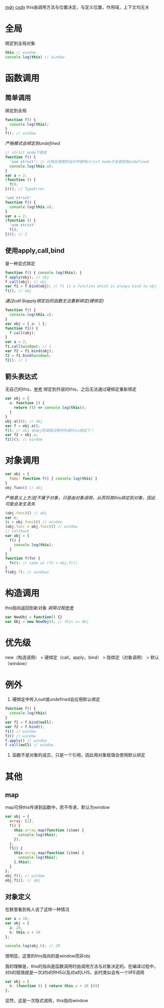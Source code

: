 [mdn](https://developer.mozilla.org/zh-CN/docs/Web/JavaScript/Reference/Operators/this)
[csdn](http://blog.csdn.net/qaserfvvbbert/article/details/52385699)
this由调用方法与位置决定，与定义位置，作用域，上下文均无关

# 全局
绑定到全局对象
```js
this // window
console.log(this) // window
```
# 函数调用

## 简单调用
绑定到全局
```js
function f() {
  console.log(this);
}
f(); // window
```
*严格模式会绑定到undefined*
```js
// strict mode下绑定
function f() {
  'use strict'; // 只有在调用的运行中使用strict mode才会绑定到undefined
  console.log(this.a);
}
var a = 2;
(function () {
  f();
})(); // TypeError

'use strict'
function f() {
  console.log(this.a);
}
var a = 2;
(function () {
  'use strict'
  f();
})(); // 2
```
## 使用apply,call,bind
是一种显式绑定
```js
function f() { console.log(this); }
f.apply(obj); // obj
f.call(obj); // obj
var f1 = f.bind(obj); // f1 is a function which is always bind to obj
f1(); // obj
```
*通过call与apply绑定后的函数无法重新绑定(硬绑定)*
```js
function f() {
  console.log(this.a);
}
var obj = { a: 1 };
function f1() {
  f.call(obj);
}
var a = 2;
f1.call(window); // 1
var f2 = f1.bind(obj);
f2 = f1.bind(window);
f2(); // 1
```
## 箭头表达式
无自己的this，[参考](https://developer.mozilla.org/zh-CN/docs/Web/JavaScript/Reference/Functions/Arrow_functions)
绑定到外层的this，之后无法通过硬绑定重新绑定
```js
var obj = {
  a: function () {
    return (() => console.log(this));
  }
}
obj.a()(); // obj
var f = obj.a();
f(); // obj 在obj的调用过程中外层this绑定了！
var f2 = obj.a;
f2()(); // window
```
# 对象调用
```js
var obj = {
  func: function f() { console.log(this) }
}
obj.func() // obj
```
*严格意义上方法f不属于对象，只是由对象调用，从而将其this绑定到对象，因此可能会发生丢失*
```js
(obj.func)() // obj
var c;
(c = obj.func)() // window
(obj.func = obj.func)() // window
// callback
var obj = {
  f() {
    console.log(this);
  }
}
function f(fn) {
  fn(); // same as (fn = obj.f)()
}
f(obj.f); // windows
```
# 构造调用
this指向返回到新对象
*调用过程[参考](http://blog.csdn.net/qaserfvvbbert/article/details/52386723)*
```js
var NewObj = function() {}
var Obj = new NewObj(); // this == Obj
```
# 优先级
new（构造调用）  > 硬绑定（call，apply，bind） > 隐绑定（对象调用） > 默认（window）
# 例外
1. 硬绑定中传入null或undefined会应用默认绑定
```js
function f() {
  console.log(this)
}
var f1 = f.bind(null);
var f2 = f.bind();
f1() // window
f2() // window
f.apply() // window
f.call(null) // window
```
1. 函数不是对象的成员，只是一个引用，因此用对象赋值会使用默认绑定


# 其他

## map
map可将this传递到函数中，若不传递，默认为window
```js
var obj = {
  array: [1],
  f() {
    this.array.map(function (item) {
      console.log(this);
    });
  },
  f1() {
    this.array.map(function (item) {
      console.log(this);
    },this);
  }
};
obj.f(); // window
obj.f1(); // obj
```
## 对象定义
在群里看到有人说了这样一种情况
```js
var a = 10;
var obj = {
  a: 20,
  b: this.a + 10
};

console.log(obj.b); // 20 
```
很明显，这里的this指向的是window而非obj

我的理解是，this的指向是函数调用时由调用方法与对象决定的。在编译过程中，对b的赋值就是一次对b的RHS以及对a的LHS，此时类似会有一个IIFE调用
```js
var obj = {
  b: (function () { return this.a + 10 })()
};
```
显然，这是一次隐式调用，this指向window
